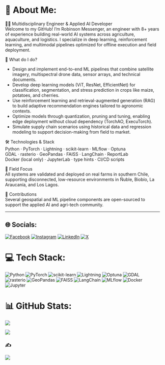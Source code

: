 # 💫 About Me:
👨‍🔬 Multidisciplinary Engineer & Applied AI Developer  
Welcome to my GitHub! I’m Robinson Messenger, an engineer with 8+ years of experience building real-world AI systems across agriculture, aquaculture, and logistics. I specialize in deep learning, reinforcement learning, and multimodal pipelines optimized for offline execution and field deployment.

🚀 What do I do?
- Design and implement end-to-end ML pipelines that combine satellite imagery, multispectral drone data, sensor arrays, and technical documents.
- Develop deep learning models (ViT, ResNet, EfficientNet) for classification, segmentation, and stress prediction in crops like maize, potatoes, and cherries.
- Use reinforcement learning and retrieval-augmented generation (RAG) to build adaptive recommendation engines tailored to agronomic contexts.
- Optimize models through quantization, pruning and tuning, enabling edge deployment without cloud dependency (TorchAO, ExecuTorch).
- Simulate supply chain scenarios using historical data and regression modeling to support decision-making from field to market.

🛠️ Technologies & Stack  
Python · PyTorch · Lightning · scikit-learn · MLflow · Optuna  
GDAL · rasterio · GeoPandas · FAISS · LangChain · ReportLab  
Docker (local only) · JupyterLab · type hints · CI/CD scripts

🌱 Field Focus  
All systems are validated and deployed on real farms in southern Chile, supporting disconnected, low-resource environments in Ñuble, Biobío, La Araucanía, and Los Lagos.

🎯 Contributions  
Several geospatial and ML pipeline components are open-sourced to support the applied AI and agri-tech community.

---

## 🌐 Socials:
[![Facebook](https://img.shields.io/badge/Facebook-%231877F2.svg?logo=Facebook&logoColor=white)](https://facebook.com/robinson.messenger) 
[![Instagram](https://img.shields.io/badge/Instagram-%23E4405F.svg?logo=Instagram&logoColor=white)](https://instagram.com/rob.messenger) 
[![LinkedIn](https://img.shields.io/badge/LinkedIn-%230077B5.svg?logo=linkedin&logoColor=white)](https://linkedin.com/in/robinson-messenger) 
[![X](https://img.shields.io/badge/X-black.svg?logo=X&logoColor=white)](https://x.com/rams0991)

# 💻 Tech Stack:
![Python](https://img.shields.io/badge/python-3670A0?style=flat&logo=python&logoColor=ffdd54) 
![PyTorch](https://img.shields.io/badge/PyTorch-%23EE4C2C.svg?style=flat&logo=PyTorch&logoColor=white) 
![scikit-learn](https://img.shields.io/badge/scikit--learn-%23F7931E.svg?style=flat&logo=scikit-learn&logoColor=white) 
![Lightning](https://img.shields.io/badge/lightning-792EE5?style=flat&logo=lightning&logoColor=white)
![Optuna](https://img.shields.io/badge/optuna-333?style=flat&logo=optuna&logoColor=white) 
![GDAL](https://img.shields.io/badge/GDAL-4187b0?style=flat&logo=geospatial&logoColor=white) 
![rasterio](https://img.shields.io/badge/rasterio-005571?style=flat&logo=python&logoColor=white)
![GeoPandas](https://img.shields.io/badge/geopandas-15A049?style=flat&logo=python&logoColor=white)
![FAISS](https://img.shields.io/badge/faiss-5d5dff?style=flat&logo=facebook&logoColor=white)
![LangChain](https://img.shields.io/badge/langchain-000000?style=flat&logo=langchain&logoColor=white)
![MLflow](https://img.shields.io/badge/mlflow-%23d9ead3.svg?style=flat&logo=numpy&logoColor=blue)
![Docker](https://img.shields.io/badge/docker-%230db7ed.svg?style=flat&logo=docker&logoColor=white)
![Jupyter](https://img.shields.io/badge/jupyter-%23F37626.svg?style=flat&logo=jupyter&logoColor=white)

# 📊 GitHub Stats:
![](https://github-readme-stats.vercel.app/api?username=robmesseng&theme=tokyonight&hide_border=false&include_all_commits=false&count_private=false)<br/>


![](https://github-readme-streak-stats.herokuapp.com/?user=robmesseng&theme=tokyonight&hide_border=false)<br/>


### ✍️ 
![](https://quotes-github-readme.vercel.app/api?type=horizontal&theme=merko)

<!-- Proudly created with GPRM ( https://gprm.itsvg.in ) -->
